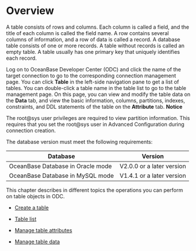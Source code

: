 Overview 
=============================

A table consists of rows and columns. Each column is called a field, and the title of each column is called the field name. A row contains several columns of information, and a row of data is called a record. A database table consists of one or more records. A table without records is called an empty table. A table usually has one primary key that uniquely identifies each record. 

Log on to OceanBase Developer Center (ODC) and click the name of the target connection to go to the corresponding connection management page. You can click **Table** in the left-side navigation pane to get a list of tables. You can double-click a table name in the table list to go to the table management page. On this page, you can view and modify the table data on the **Data** tab, and view the basic information, columns, partitions, indexes, constraints, and DDL statements of the table on the **Attribute** tab. 
**Notice**



The root@sys user privileges are required to view partition information. This requires that you set the root@sys user in Advanced Configuration during connection creation.

The database version must meet the following requirements:


|             Database              |          Version          |
|-----------------------------------|---------------------------|
| OceanBase Database in Oracle mode | V2.0.0 or a later version |
| OceanBase Database in MySQL mode  | V1.4.1 or a later version |



This chapter describes in different topics the operations you can perform on table objects in ODC.

* [Create a table](../1.client-odc-table-objects/2.client-odc-create-a-table.md)

  

* [Table list](../1.client-odc-table-objects/3.client-odc-table-list.md)

  

* [Manage table attributes](../1.client-odc-table-objects/4.client-odc-manage-table-attributes.md)

  

* [Manage table data](../1.client-odc-table-objects/5.client-odc-manage-table-data.md)

  



